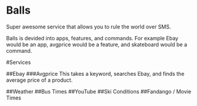 Balls
=====

Super awesome service that allows you to rule the world over SMS.

Balls is devided into apps, features, and commands. For example Ebay would be an app, avgprice would be a feature, and skateboard would be a command.

#Services

##Ebay
###Avgprice
This takes a keyword, searches Ebay, and finds the average price of a product.

##Weather
##Bus Times
##YouTube
##Ski Conditions
##Fandango / Movie Times
